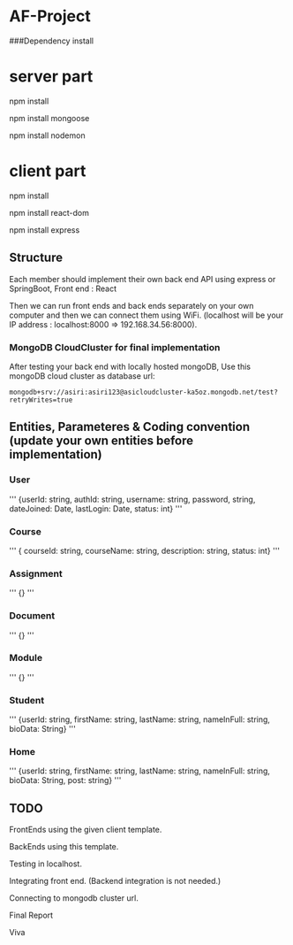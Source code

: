 # AF-Project


###Dependency install

# server part
npm install

npm install mongoose

npm install nodemon

# client part
npm install

npm install react-dom

npm install express

## Structure
Each member should implement their own back end API using express or SpringBoot, Front end : React

Then we can run front ends and back ends separately on your own computer and then we can connect them using WiFi. (localhost will be your IP address : localhost:8000 => 192.168.34.56:8000). 


### MongoDB CloudCluster for final implementation
After testing your back end with locally hosted mongoDB, Use this mongoDB cloud cluster as database url: 
```
mongodb+srv://asiri:asiri123@asicloudcluster-ka5oz.mongodb.net/test?retryWrites=true
```

## Entities, Parameteres & Coding convention (update your own entities before implementation)

### User
'''
{userId: string, authId: string, username: string, password, string, dateJoined: Date, lastLogin: Date, status: int}
'''
### Course
'''
{ courseId: string, courseName: string, description: string, status: int}
'''
### Assignment
'''
{}
'''
### Document
'''
{}
'''
### Module
'''
{}
'''
### Student
'''
{userId: string, firstName: string, lastName: string, nameInFull: string, bioData: String}
'''
### Home
'''
{userId: string, firstName: string, lastName: string, nameInFull: string, bioData: String, post: string}
'''


## TODO 
FrontEnds using the given client template.

BackEnds using this template.

Testing in localhost.

Integrating front end. (Backend integration is not needed.)

Connecting to mongodb cluster url.

Final Report

Viva
